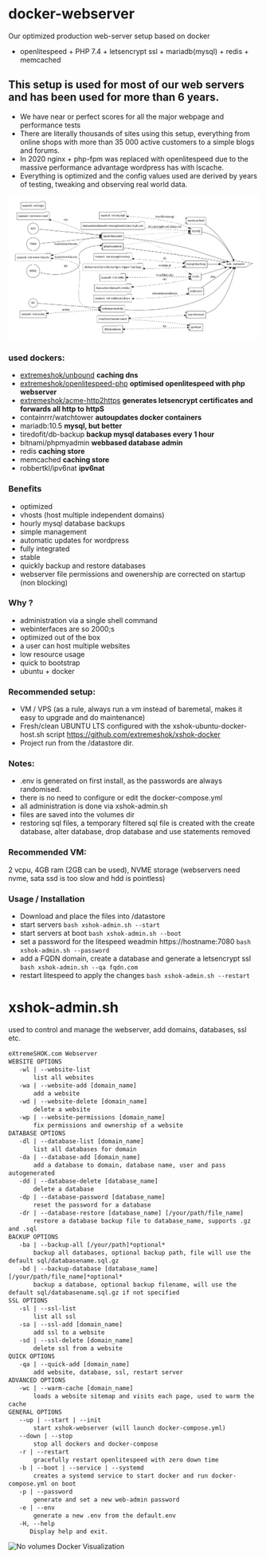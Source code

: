 # docker-webserver
Our optimized production web-server setup based on docker
* openlitespeed + PHP 7.4 + letsencrypt ssl + mariadb(mysql) + redis + memcached

## This setup is used for most of our web servers and has been used for more than 6 years.
* We have near or perfect scores for all the major webpage and performance tests
* There are literally thousands of sites using this setup, everything from online shops with more than 35 000 active customers to a simple blogs and forums.
* In 2020 nginx + php-fpm was replaced with openlitespeed due to the massive performance advantage wordpress has with lscache.
* Everything is optimized and the config values used are derived by years of testing, tweaking and observing real world data.

![Full Docker Visualization](docker-vis-full.png)

### used dockers:
* [extremeshok/unbound](https://hub.docker.com/repository/docker/extremeshok/unbound) **caching dns**
* [extremeshok/openlitespeed-php](https://hub.docker.com/repository/docker/extremeshok/openlitespeed-php) **optimised openlitespeed with php webserver**
* [extremeshok/acme-http2https](https://hub.docker.com/repository/docker/extremeshok/acme-http2https) **generates letsencrypt certificates and forwards all http to httpS**
* containrrr/watchtower **autoupdates docker containers**
* mariadb:10.5 **mysql, but better**
* tiredofit/db-backup **backup mysql databases every 1 hour**
* bitnami/phpmyadmin **webbased database admin**
* redis **caching store**
* memcached **caching store**
* robbertkl/ipv6nat **ipv6nat**

### Benefits
* optimized
* vhosts (host multiple independent domains)
* hourly mysql database backups
* simple management
* automatic updates for wordpress
* fully integrated
* stable
* quickly backup and restore databases
* webserver file permissions and owenership are corrected on startup (non blocking)

### Why ?
* administration via a single shell command
* webinterfaces are so 2000;s
* optimized out of the box
* a user can host multiple websites
* low resource usage
* quick to bootstrap
* ubuntu + docker

### Recommended setup:
* VM / VPS (as a rule, always run a vm instead of baremetal, makes it easy to upgrade and do maintenance)
* Fresh/clean UBUNTU LTS configured with the xshok-ubuntu-docker-host.sh script https://github.com/extremeshok/xshok-docker
* Project run from the /datastore dir.

### Notes:
* .env is generated on first install, as the passwords are always randomised.
* there is no need to configure or edit the docker-compose.yml
* all administration is done via xshok-admin.sh
* files are saved into the volumes dir
* restoring sql files, a temporary filtered sql file is created with the create database, alter database, drop database and use statements removed

### Recommended VM:
2 vcpu, 4GB ram (2GB can be used), NVME storage (webservers need nvme, sata ssd is too slow and hdd is pointless)

### Usage / Installation
* Download and place the files into /datastore
* start servers
``` bash xshok-admin.sh --start ```
* start servers at boot
``` bash xshok-admin.sh --boot ```
* set a password for the litespeed weadmin https://hostname:7080
``` bash xshok-admin.sh --password ```
* add a FQDN domain, create a database and generate a letsencrypt ssl
``` bash xshok-admin.sh --qa fqdn.com ```
* restart litespeed to apply the changes
``` bash xshok-admin.sh --restart ```

# xshok-admin.sh
used to control and manage the webserver, add domains, databases, ssl etc.
```
eXtremeSHOK.com Webserver
WEBSITE OPTIONS
   -wl | --website-list
       list all websites
   -wa | --website-add [domain_name]
       add a website
   -wd | --website-delete [domain_name]
       delete a website
   -wp | --website-permissions [domain_name]
       fix permissions and ownership of a website
DATABASE OPTIONS
   -dl | --database-list [domain_name]
       list all databases for domain
   -da | --database-add [domain_name]
       add a database to domain, database name, user and pass autogenerated
   -dd | --database-delete [database_name]
       delete a database
   -dp | --database-password [database_name]
       reset the password for a database
   -dr | --database-restore [database_name] [/your/path/file_name]
       restore a database backup file to database_name, supports .gz and .sql
BACKUP OPTIONS
   -ba | --backup-all [/your/path]*optional*
       backup all databases, optional backup path, file will use the default sql/databasename.sql.gz
   -bd | --backup-database [database_name] [/your/path/file_name]*optional*
       backup a database, optional backup filename, will use the default sql/databasename.sql.gz if not specified
SSL OPTIONS
   -sl | --ssl-list
       list all ssl
   -sa | --ssl-add [domain_name]
       add ssl to a website
   -sd | --ssl-delete [domain_name]
       delete ssl from a website
QUICK OPTIONS
   -qa | --quick-add [domain_name]
       add website, database, ssl, restart server
ADVANCED OPTIONS
   -wc | --warm-cache [domain_name]
       loads a website sitemap and visits each page, used to warm the cache
GENERAL OPTIONS
   --up | --start | --init
       start xshok-webserver (will launch docker-compose.yml)
   --down | --stop
       stop all dockers and docker-compose
   -r | --restart
       gracefully restart openlitespeed with zero down time
   -b | --boot | --service | --systemd
       creates a systemd service to start docker and run docker-compose.yml on boot
   -p | --password
       generate and set a new web-admin password
   -e | --env
       generate a new .env from the default.env
   -H, --help
      Display help and exit.

```

![No volumes Docker Visualization](docker-vis-novols.png)
